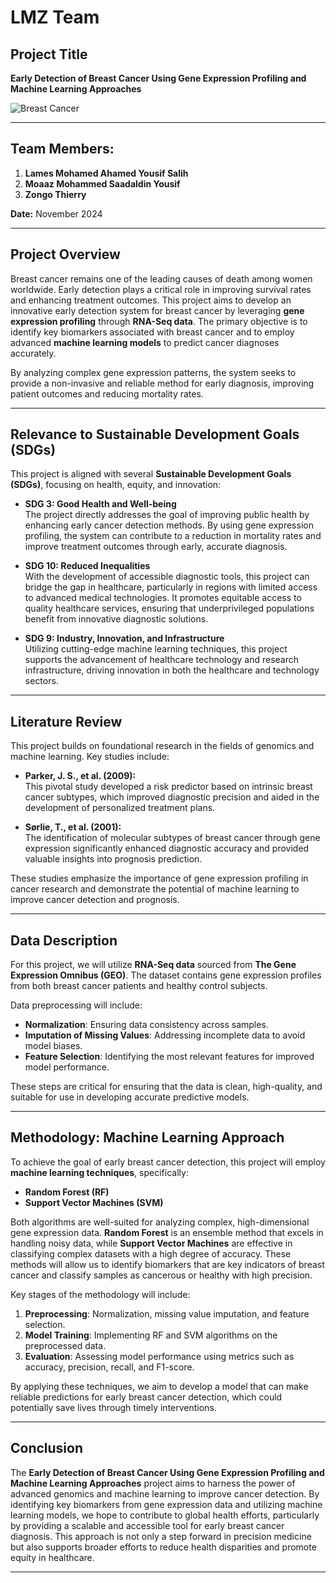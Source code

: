 # LMZ Team

## Project Title
**Early Detection of Breast Cancer Using Gene Expression Profiling and Machine Learning Approaches**

![Breast Cancer](https://github.com/oladams/FTL_ML4_GROUP1/blob/main/Breast%20Cancer.jpeg?raw=true)

---

## Team Members:
1. **Lames Mohamed Ahamed Yousif Salih**  
2. **Moaaz Mohammed Saadaldin Yousif**  
3. **Zongo Thierry**

**Date:** November 2024

---

## Project Overview

Breast cancer remains one of the leading causes of death among women worldwide. Early detection plays a critical role in improving survival rates and enhancing treatment outcomes. This project aims to develop an innovative early detection system for breast cancer by leveraging **gene expression profiling** through **RNA-Seq data**. The primary objective is to identify key biomarkers associated with breast cancer and to employ advanced **machine learning models** to predict cancer diagnoses accurately.

By analyzing complex gene expression patterns, the system seeks to provide a non-invasive and reliable method for early diagnosis, improving patient outcomes and reducing mortality rates.



---

## Relevance to Sustainable Development Goals (SDGs)

This project is aligned with several **Sustainable Development Goals (SDGs)**, focusing on health, equity, and innovation:

- **SDG 3: Good Health and Well-being**  
  The project directly addresses the goal of improving public health by enhancing early cancer detection methods. By using gene expression profiling, the system can contribute to a reduction in mortality rates and improve treatment outcomes through early, accurate diagnosis.

- **SDG 10: Reduced Inequalities**  
  With the development of accessible diagnostic tools, this project can bridge the gap in healthcare, particularly in regions with limited access to advanced medical technologies. It promotes equitable access to quality healthcare services, ensuring that underprivileged populations benefit from innovative diagnostic solutions.

- **SDG 9: Industry, Innovation, and Infrastructure**  
  Utilizing cutting-edge machine learning techniques, this project supports the advancement of healthcare technology and research infrastructure, driving innovation in both the healthcare and technology sectors.

---

## Literature Review

This project builds on foundational research in the fields of genomics and machine learning. Key studies include:

- **Parker, J. S., et al. (2009):**  
  This pivotal study developed a risk predictor based on intrinsic breast cancer subtypes, which improved diagnostic precision and aided in the development of personalized treatment plans.

- **Sørlie, T., et al. (2001):**  
  The identification of molecular subtypes of breast cancer through gene expression significantly enhanced diagnostic accuracy and provided valuable insights into prognosis prediction.

These studies emphasize the importance of gene expression profiling in cancer research and demonstrate the potential of machine learning to improve cancer detection and prognosis.

---

## Data Description

For this project, we will utilize **RNA-Seq data** sourced from **The Gene Expression Omnibus (GEO)**. The dataset contains gene expression profiles from both breast cancer patients and healthy control subjects. 

Data preprocessing will include:
- **Normalization**: Ensuring data consistency across samples.
- **Imputation of Missing Values**: Addressing incomplete data to avoid model biases.
- **Feature Selection**: Identifying the most relevant features for improved model performance.

These steps are critical for ensuring that the data is clean, high-quality, and suitable for use in developing accurate predictive models.

---

## Methodology: Machine Learning Approach

To achieve the goal of early breast cancer detection, this project will employ **machine learning techniques**, specifically:

- **Random Forest (RF)**  
- **Support Vector Machines (SVM)**  

Both algorithms are well-suited for analyzing complex, high-dimensional gene expression data. **Random Forest** is an ensemble method that excels in handling noisy data, while **Support Vector Machines** are effective in classifying complex datasets with a high degree of accuracy. These methods will allow us to identify biomarkers that are key indicators of breast cancer and classify samples as cancerous or healthy with high precision.

Key stages of the methodology will include:
1. **Preprocessing**: Normalization, missing value imputation, and feature selection.
2. **Model Training**: Implementing RF and SVM algorithms on the preprocessed data.
3. **Evaluation**: Assessing model performance using metrics such as accuracy, precision, recall, and F1-score.

By applying these techniques, we aim to develop a model that can make reliable predictions for early breast cancer detection, which could potentially save lives through timely interventions.

---

## Conclusion

The **Early Detection of Breast Cancer Using Gene Expression Profiling and Machine Learning Approaches** project aims to harness the power of advanced genomics and machine learning to improve cancer detection. By identifying key biomarkers from gene expression data and utilizing machine learning models, we hope to contribute to global health efforts, particularly by providing a scalable and accessible tool for early breast cancer diagnosis. This approach is not only a step forward in precision medicine but also supports broader efforts to reduce health disparities and promote equity in healthcare.

---
